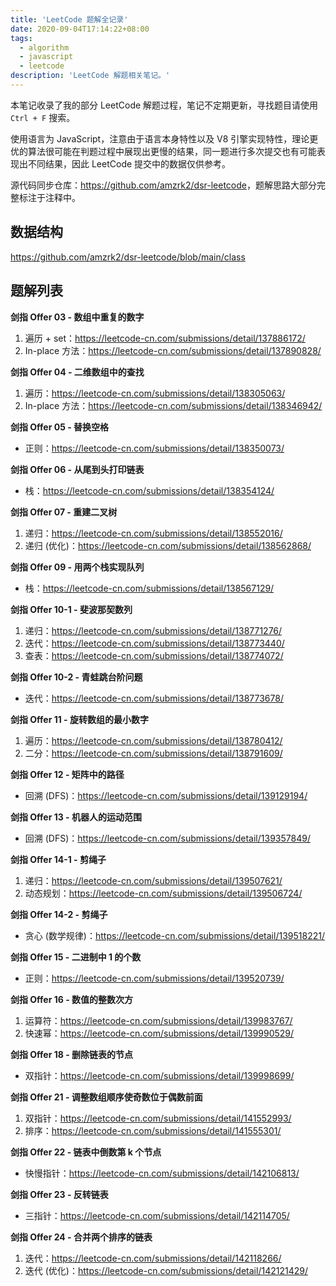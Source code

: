 ```yaml
---
title: 'LeetCode 题解全记录'
date: 2020-09-04T17:14:22+08:00
tags:
  - algorithm
  - javascript
  - leetcode
description: 'LeetCode 解题相关笔记。'
---
```


本笔记收录了我的部分 LeetCode 解题过程，笔记不定期更新，寻找题目请使用 `Ctrl + F` 搜索。

使用语言为 JavaScript，注意由于语言本身特性以及 V8 引擎实现特性，理论更优的算法很可能在判题过程中展现出更慢的结果，同一题进行多次提交也有可能表现出不同结果，因此 LeetCode 提交中的数据仅供参考。

源代码同步仓库：<https://github.com/amzrk2/dsr-leetcode>，题解思路大部分完整标注于注释中。

## 数据结构

<https://github.com/amzrk2/dsr-leetcode/blob/main/class>

## 题解列表

**剑指 Offer 03 - 数组中重复的数字**

1. 遍历 + set：<https://leetcode-cn.com/submissions/detail/137886172/>
2. In-place 方法：<https://leetcode-cn.com/submissions/detail/137890828/>

**剑指 Offer 04 - 二维数组中的查找**

1. 遍历：<https://leetcode-cn.com/submissions/detail/138305063/>
2. In-place 方法：<https://leetcode-cn.com/submissions/detail/138346942/>

**剑指 Offer 05 - 替换空格**

- 正则：<https://leetcode-cn.com/submissions/detail/138350073/>

**剑指 Offer 06 - 从尾到头打印链表**

- 栈：<https://leetcode-cn.com/submissions/detail/138354124/>

**剑指 Offer 07 - 重建二叉树**

1. 递归：<https://leetcode-cn.com/submissions/detail/138552016/>
2. 递归 (优化)：<https://leetcode-cn.com/submissions/detail/138562868/>

**剑指 Offer 09 - 用两个栈实现队列**

- 栈：<https://leetcode-cn.com/submissions/detail/138567129/>

**剑指 Offer 10-1 - 斐波那契数列**

1. 递归：<https://leetcode-cn.com/submissions/detail/138771276/>
2. 迭代：<https://leetcode-cn.com/submissions/detail/138773440/>
3. 查表：<https://leetcode-cn.com/submissions/detail/138774072/>

**剑指 Offer 10-2 - 青蛙跳台阶问题**

- 迭代：<https://leetcode-cn.com/submissions/detail/138773678/>

**剑指 Offer 11 - 旋转数组的最小数字**

1. 遍历：<https://leetcode-cn.com/submissions/detail/138780412/>
2. 二分：<https://leetcode-cn.com/submissions/detail/138791609/>

**剑指 Offer 12 - 矩阵中的路径**

- 回溯 (DFS)：<https://leetcode-cn.com/submissions/detail/139129194/>

**剑指 Offer 13 - 机器人的运动范围**

- 回溯 (DFS)：<https://leetcode-cn.com/submissions/detail/139357849/>

**剑指 Offer 14-1 - 剪绳子**

1. 递归：<https://leetcode-cn.com/submissions/detail/139507621/>
2. 动态规划：<https://leetcode-cn.com/submissions/detail/139506724/>

**剑指 Offer 14-2 - 剪绳子**

- 贪心 (数学规律)：<https://leetcode-cn.com/submissions/detail/139518221/>

**剑指 Offer 15 - 二进制中 1 的个数**

- 正则：<https://leetcode-cn.com/submissions/detail/139520739/>

**剑指 Offer 16 - 数值的整数次方**

1. 运算符：<https://leetcode-cn.com/submissions/detail/139983767/>
2. 快速幂：<https://leetcode-cn.com/submissions/detail/139990529/>

**剑指 Offer 18 - 删除链表的节点**

- 双指针：<https://leetcode-cn.com/submissions/detail/139998699/>

**剑指 Offer 21 - 调整数组顺序使奇数位于偶数前面**

1. 双指针：<https://leetcode-cn.com/submissions/detail/141552993/>
2. 排序：<https://leetcode-cn.com/submissions/detail/141555301/>

**剑指 Offer 22 - 链表中倒数第 k 个节点**

- 快慢指针：<https://leetcode-cn.com/submissions/detail/142106813/>

**剑指 Offer 23 - 反转链表**

- 三指针：<https://leetcode-cn.com/submissions/detail/142114705/>

**剑指 Offer 24 - 合并两个排序的链表**

1. 迭代：<https://leetcode-cn.com/submissions/detail/142118266/>
2. 迭代 (优化)：<https://leetcode-cn.com/submissions/detail/142121429/>

